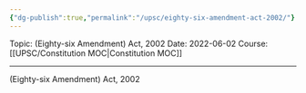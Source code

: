 ```yaml
---
{"dg-publish":true,"permalink":"/upsc/eighty-six-amendment-act-2002/"}
---
```



Topic: (Eighty-six Amendment) Act, 2002
Date: 2022-06-02
Course: [[UPSC/Constitution MOC\|Constitution MOC]]


---




(Eighty-six Amendment) Act, 2002